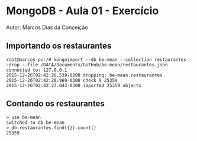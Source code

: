 # MongoDB - Aula 01 - Exercício
Autor: Marcos Dias da Conceição

## Importando os restaurantes
```
root@marcos-pc:/# mongoimport --db be-mean --collection restaurantes --drop --file /DATA/Documents/GitHub/be-mean/restaurantes.json
connected to: 127.0.0.1
2015-12-26T02:42:26.539-0300 dropping: be-mean.restaurantes
2015-12-26T02:42:26.969-0300 check 9 25359
2015-12-26T02:42:27.042-0300 imported 25359 objects
```
## Contando os restaurantes
```
> use be-mean
switched to db be-mean
> db.restaurantes.find({}).count()
25359
```
